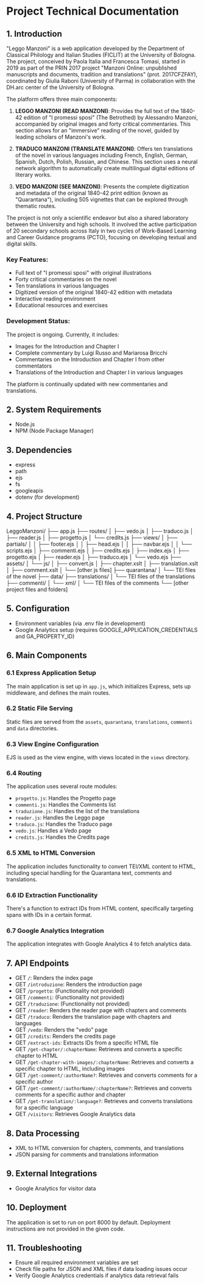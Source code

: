 # Project Technical Documentation

## 1. Introduction

"Leggo Manzoni" is a web application developed by the Department of Classical Philology and Italian Studies (FICLIT) at the University of Bologna. The project, conceived by Paola Italia and Francesca Tomasi, started in 2019 as part of the PRIN 2017 project "Manzoni Online: unpublished manuscripts and documents, tradition and translations" (prot. 2017CFZFAY), coordinated by Giulia Raboni (University of Parma) in collaboration with the DH.arc center of the University of Bologna.

The platform offers three main components:

1. **LEGGO MANZONI (READ MANZONI)**: Provides the full text of the 1840-42 edition of "I promessi sposi" (The Betrothed) by Alessandro Manzoni, accompanied by original images and forty critical commentaries. This section allows for an "immersive" reading of the novel, guided by leading scholars of Manzoni's work.

2. **TRADUCO MANZONI (TRANSLATE MANZONI)**: Offers ten translations of the novel in various languages including French, English, German, Spanish, Dutch, Polish, Russian, and Chinese. This section uses a neural network algorithm to automatically create multilingual digital editions of literary works.

3. **VEDO MANZONI (SEE MANZONI)**: Presents the complete digitization and metadata of the original 1840-42 print edition (known as "Quarantana"), including 505 vignettes that can be explored through thematic routes.

The project is not only a scientific endeavor but also a shared laboratory between the University and high schools. It involved the active participation of 20 secondary schools across Italy in two cycles of Work-Based Learning and Career Guidance programs (PCTO), focusing on developing textual and digital skills.

### Key Features:
- Full text of "I promessi sposi" with original illustrations
- Forty critical commentaries on the novel
- Ten translations in various languages
- Digitized version of the original 1840-42 edition with metadata
- Interactive reading environment
- Educational resources and exercises

### Development Status:
The project is ongoing. Currently, it includes:
- Images for the Introduction and Chapter I
- Complete commentary by Luigi Russo and Mariarosa Bricchi
- Commentaries on the Introduction and Chapter I from other commentators
- Translations of the Introduction and Chapter I in various languages

The platform is continually updated with new commentaries and translations.

## 2. System Requirements
- Node.js
- NPM (Node Package Manager)

## 3. Dependencies
- express
- path
- ejs
- fs
- googleapis
- dotenv (for development)

## 4. Project Structure
LeggoManzoni/
├── app.js
├── routes/
│   ├── vedo.js
│   ├── traduco.js
│   ├── reader.js
│   ├── progetto.js
│   └── credits.js
├── views/
│   ├── partials/
│   │   ├── footer.ejs
│   │   ├── head.ejs
│   │   ├── navbar.ejs
│   │   └── scripts.ejs
│   ├── commenti.ejs
│   ├── credits.ejs
│   ├── index.ejs
│   ├── progetto.ejs
│   ├── reader.ejs
│   ├── traduco.ejs
│   └── vedo.ejs
├── assets/
│   └── js/
│       ├── convert.js
│       ├── chapter.xslt
│       ├── translation.xslt
│       ├── comment.xslt
│       └── [other js files]
├── quarantana/
│   └── TEI files of the novel
├── data/
├── translations/
│   └── TEI files of the translations
├── commenti/
│   └── xml/
│       └── TEI files of the comments
└── [other project files and folders]

## 5. Configuration
- Environment variables (via .env file in development)
- Google Analytics setup (requires GOOGLE_APPLICATION_CREDENTIALS and GA_PROPERTY_ID)

## 6. Main Components
### 6.1 Express Application Setup
The main application is set up in `app.js`, which initializes Express, sets up middleware, and defines the main routes.

### 6.2 Static File Serving
Static files are served from the `assets`, `quarantana`, `translations`, `commenti` and `data` directories.

### 6.3 View Engine Configuration
EJS is used as the view engine, with views located in the `views` directory.

### 6.4 Routing
The application uses several route modules:
- `progetto.js`: Handles the Progetto page
- `commenti.js`: Handles the Comments list
- `traduzione.js`: Handles the list of the translations
- `reader.js`: Handles the Leggo page
- `traduco.js`: Handles the Traduco page
- `vedo.js`: Handles a Vedo page
- `credits.js`: Handles the Credits page

### 6.5 XML to HTML Conversion
The application includes functionality to convert TEI/XML content to HTML, including special handling for the Quarantana text, comments and translations.

### 6.6 ID Extraction Functionality
There's a function to extract IDs from HTML content, specifically targeting spans with IDs in a certain format.

### 6.7 Google Analytics Integration
The application integrates with Google Analytics 4 to fetch analytics data.

## 7. API Endpoints
- GET `/`: Renders the index page
- GET `/introduzione`: Renders the introduction page
- GET `/progetto`: (Functionality not provided)
- GET `/commenti`: (Functionality not provided)
- GET `/traduzione`: (Functionality not provided)
- GET `/reader`: Renders the reader page with chapters and comments
- GET `/traduco`: Renders the translation page with chapters and languages
- GET `/vedo`: Renders the "vedo" page
- GET `/credits`: Renders the credits page
- GET `/extract-ids`: Extracts IDs from a specific HTML file
- GET `/get-chapter/:chapterName`: Retrieves and converts a specific chapter to HTML
- GET `/get-chapter-with-images/:chapterName`: Retrieves and converts a specific chapter to HTML, including images
- GET `/get-comment/:authorName?`: Retrieves and converts comments for a specific author
- GET `/get-comment/:authorName/:chapterName?`: Retrieves and converts comments for a specific author and chapter
- GET `/get-translation/:language?`: Retrieves and converts translations for a specific language
- GET `/visitors`: Retrieves Google Analytics data

## 8. Data Processing
- XML to HTML conversion for chapters, comments, and translations
- JSON parsing for comments and translations information

## 9. External Integrations
- Google Analytics for visitor data

## 10. Deployment
The application is set to run on port 8000 by default. Deployment instructions are not provided in the given code.

## 11. Troubleshooting
- Ensure all required environment variables are set
- Check file paths for JSON and XML files if data loading issues occur
- Verify Google Analytics credentials if analytics data retrieval fails